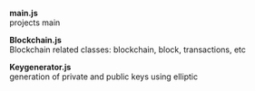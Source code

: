 __main.js__ <br />
projects main <br />

__Blockchain.js__ <br />
Blockchain related classes: blockchain, block, transactions, etc <br />

__Keygenerator.js__ <br />
generation of private and public keys using elliptic

